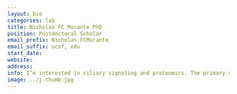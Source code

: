 ```yaml
---
layout: bio
categories: lab
title: Nicholas FC Morante PhD
position: Postdoctoral Scholar
email_prefix: Nicholas.FCMorante
email_suffix: ucsf, edu
start_date:
website:
address:
info: I’m interested in ciliary signaling and proteomics. The primary cilium is as specialized signaling organelle, yet the full array of pathways which are fed through the cilium, as well as how protein diversity varies from tissue to tissue, is currently only partially explored. Examining the protein composition and signaling components in cilia provides a snapshot of the spectacular diversity of the primary cilium in vertebrates.
image: ../j-thumb.jpg
---
```

